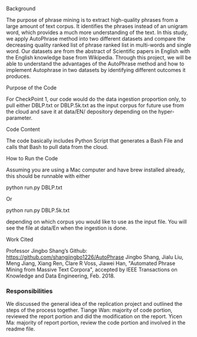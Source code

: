 Background

The purpose of phrase mining is to extract high-quality phrases from a large amount of text corpus. It identifies the phrases instead of an unigram word, which provides a much more understanding of the text.  In this study, we apply AutoPhrase method into two different datasets and compare the decreasing quality ranked list of phrase ranked list in multi-words and single word. Our datasets are from the abstract of Scientific papers in English with the English knowledge base from Wikipedia. Through this project, we will be able to understand the advantages of the AutoPhrase method and how to implement Autophrase in two datasets by identifying different outcomes it produces. 

Purpose of the Code

For CheckPoint 1, our code would do the data ingestion proportion only, to pull either DBLP.txt or DBLP.5k.txt as the input corpus for future use from the cloud and save it at data/EN/ depository depending on the hyper-parameter.

Code Content

The code basically includes Python Script that generates a Bash File and calls that Bash to pull data from the cloud.
	
How to Run the Code

Assuming you are using a Mac computer and have brew installed already, this should be runnable with either

python run.py DBLP.txt

Or

python run.py DBLP.5k.txt

depending on which corpus you would like to use as the input file. You will see the file at data/En when the ingestion is done.



Work Cited

Professor Jingbo Shang’s Github: https://github.com/shangjingbo1226/AutoPhrase
Jingbo Shang, Jialu Liu, Meng Jiang, Xiang Ren, Clare R Voss, Jiawei Han, "Automated Phrase Mining from Massive Text Corpora", accepted by IEEE Transactions on Knowledge and Data Engineering, Feb. 2018.


### Responsibilities

We discussed the general idea of the replication project and outlined the steps of the process together.
Tiange Wan: majority of code portion, reviewed the report portion and did the modification on the report.
Yicen Ma: majority of report portion, review the code portion and involved in the readme file.





